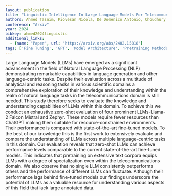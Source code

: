 ```yaml
---
layout: publication
title: "Linguistic Intelligence In Large Language Models For Telecommunications"
authors: Ahmed Tasnim, Piovesan Nicola, De Domenico Antonio, Choudhury Salimur
conference: "Arxiv"
year: 2024
bibkey: ahmed2024linguistic
additional_links:
  - {name: "Paper", url: "https://arxiv.org/abs/2402.15818"}
tags: ['Fine Tuning', 'GPT', 'Model Architecture', 'Pretraining Methods', 'Training Techniques']
---
```

Large Language Models (LLMs) have emerged as a significant advancement in the field of Natural Language Processing (NLP) demonstrating remarkable capabilities in language generation and other language-centric tasks. Despite their evaluation across a multitude of analytical and reasoning tasks in various scientific domains a comprehensive exploration of their knowledge and understanding within the realm of natural language tasks in the telecommunications domain is still needed. This study therefore seeks to evaluate the knowledge and understanding capabilities of LLMs within this domain. To achieve this we conduct an exhaustive zero-shot evaluation of four prominent LLMs-Llama-2 Falcon Mistral and Zephyr. These models require fewer resources than ChatGPT making them suitable for resource-constrained environments. Their performance is compared with state-of-the-art fine-tuned models. To the best of our knowledge this is the first work to extensively evaluate and compare the understanding of LLMs across multiple language-centric tasks in this domain. Our evaluation reveals that zero-shot LLMs can achieve performance levels comparable to the current state-of-the-art fine-tuned models. This indicates that pretraining on extensive text corpora equips LLMs with a degree of specialization even within the telecommunications domain. We also observe that no single LLM consistently outperforms others and the performance of different LLMs can fluctuate. Although their performance lags behind fine-tuned models our findings underscore the potential of LLMs as a valuable resource for understanding various aspects of this field that lack large annotated data.
